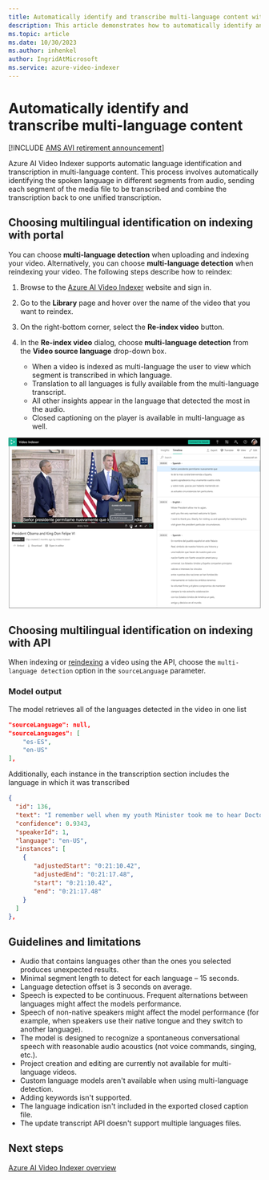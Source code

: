 ```yaml
---
title: Automatically identify and transcribe multi-language content with Azure AI Video Indexer
description: This article demonstrates how to automatically identify and transcribe multi-language content with Azure AI Video Indexer.
ms.topic: article
ms.date: 10/30/2023
ms.author: inhenkel
author: IngridAtMicrosoft
ms.service: azure-video-indexer
---
```


# Automatically identify and transcribe multi-language content

[!INCLUDE [AMS AVI retirement announcement](./includes/important-ams-retirement-avi-announcement.md)]

Azure AI Video Indexer supports automatic language identification and transcription in multi-language content. This process involves automatically identifying the spoken language in different segments from audio, sending each segment of the media file to be transcribed and combine the transcription back to one unified transcription. 

## Choosing multilingual identification on indexing with portal

You can choose **multi-language detection** when uploading and indexing your video. Alternatively, you can choose **multi-language detection**  when reindexing your video. The following steps describe how to reindex:

1. Browse to the [Azure AI Video Indexer](https://vi.microsoft.com/) website and sign in.
1. Go to the **Library** page and hover over the name of the video that you want to reindex. 
1. On the right-bottom corner, select the **Re-index video** button. 
1. In the **Re-index video** dialog, choose **multi-language detection** from the **Video source language** drop-down box.

    * When a video is indexed as multi-language the user to view which segment is transcribed in which language.
    * Translation to all languages is fully available from the multi-language transcript.
    * All other insights appear in the language that detected the most in the audio.
    * Closed captioning on the player is available in multi-language as well.

![Portal experience](./media/multi-language-identification-transcription/portal-experience.png)

## Choosing multilingual identification on indexing with API

When indexing or [reindexing](https://api-portal.videoindexer.ai/api-details#api=Operations&operation=Re-Index-Video) a video using the API, choose the `multi-language detection` option in the `sourceLanguage` parameter.

### Model output

The model retrieves all of the languages detected in the video in one list

```json
"sourceLanguage": null,
"sourceLanguages": [
    "es-ES",
    "en-US"
],
```

Additionally, each instance in the transcription section includes the language in which it was transcribed

```json
{
  "id": 136,
  "text": "I remember well when my youth Minister took me to hear Doctor King I was a teenager.",
  "confidence": 0.9343,
  "speakerId": 1,
  "language": "en-US",
  "instances": [
    {
       "adjustedStart": "0:21:10.42",
       "adjustedEnd": "0:21:17.48",
       "start": "0:21:10.42",
       "end": "0:21:17.48"
    }
  ]
},
```

## Guidelines and limitations

* Audio that contains languages other than the ones you selected produces unexpected results.
* Minimal segment length to detect for each language – 15 seconds.
* Language detection offset is 3 seconds on average.
* Speech is expected to be continuous. Frequent alternations between languages might affect the models performance.
* Speech of non-native speakers might affect the model performance (for example, when speakers use their native tongue and they switch to another language).
* The model is designed to recognize a spontaneous conversational speech with reasonable audio acoustics (not voice commands, singing, etc.).
* Project creation and editing are currently not available for multi-language videos.
* Custom language models aren't available when using multi-language detection.
* Adding keywords isn't supported.
* The language indication isn't included in the exported closed caption file.
* The update transcript API doesn't support multiple languages files.

## Next steps

[Azure AI Video Indexer overview](video-indexer-overview.md)
